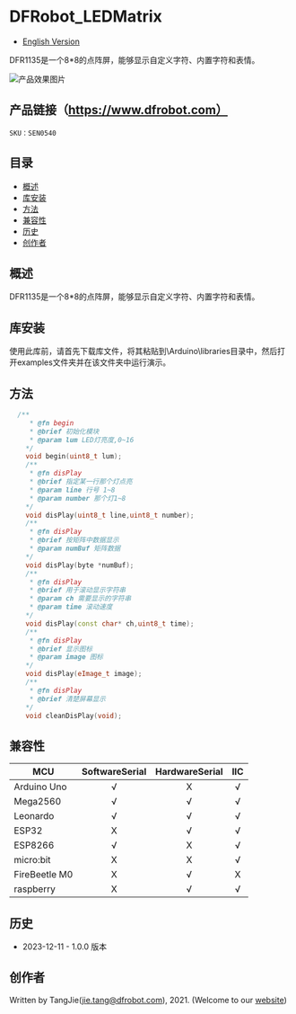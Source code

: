 DFRobot_LEDMatrix
===========================

* [English Version](./README.md)

DFR1135是一个8*8的点阵屏，能够显示自定义字符、内置字符和表情。

![产品效果图片](../../resources/images/DFR1135.png)

## 产品链接（https://www.dfrobot.com）

    SKU：SEN0540
  
## 目录

  * [概述](#概述)
  * [库安装](#库安装)
  * [方法](#方法)
  * [兼容性](#兼容性)
  * [历史](#历史)
  * [创作者](#创作者)

## 概述

DFR1135是一个8*8的点阵屏，能够显示自定义字符、内置字符和表情。

## 库安装

使用此库前，请首先下载库文件，将其粘贴到\Arduino\libraries目录中，然后打开examples文件夹并在该文件夹中运行演示。

## 方法

```C++
  /**
     * @fn begin
     * @brief 初始化模块
     * @param lum LED灯亮度,0~16
    */
    void begin(uint8_t lum);
    /**
     * @fn disPlay 
     * @brief 指定某一行那个灯点亮
     * @param line 行号 1~8
     * @param number 那个灯1~8
    */
    void disPlay(uint8_t line,uint8_t number);
    /**
     * @fn disPlay 
     * @brief 按矩阵中数据显示
     * @param numBuf 矩阵数据
    */
    void disPlay(byte *numBuf);
    /**
     * @fn disPlay 
     * @brief 用于滚动显示字符串
     * @param ch 需要显示的字符串
     * @param time 滚动速度 
    */
    void disPlay(const char* ch,uint8_t time);
    /**
     * @fn disPlay 
     * @brief 显示图标
     * @param image 图标
    */
    void disPlay(eImage_t image);
    /**
     * @fn disPlay 
     * @brief 清楚屏幕显示
    */
    void cleanDisPlay(void);

```


## 兼容性

MCU                | SoftwareSerial | HardwareSerial |      IIC      |
------------------ | :----------: | :----------: | :----------: | 
Arduino Uno        |      √       |      X       |      √       |
Mega2560           |      √       |      √       |      √       |
Leonardo           |      √       |      √       |      √       |
ESP32              |      X       |      √       |      √       |
ESP8266            |      √       |      X       |      √       |
micro:bit          |      X       |      X       |      √       |
FireBeetle M0      |      X       |      √       |      X        |
raspberry          |      X       |      √       |      √       |

## 历史
- 2023-12-11 - 1.0.0 版本

## 创作者

Written by TangJie(jie.tang@dfrobot.com), 2021. (Welcome to our [website](https://www.dfrobot.com/))